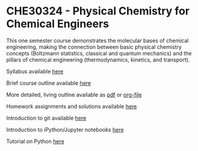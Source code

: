 # CHE30324 - Physical Chemistry for Chemical Engineers

This one semester course demonstrates the molecular bases of chemical engineering, making the connection between basic physical chemistry concepts (Boltzmann statistics, classical and quantum mechanics) and the pillars of chemical engineering (thermodynamics, kinetics, and transport). 

Syllabus available [here](./syllabus.org)

Brief course outline available [here](./lectures.org)

More detailed, living outline available as [pdf](./Outline/CHE30324-outline.pdf) or [org-file](./Outline/CHE30324-outline.org)

Homework assignments and solutions available [here](./homework.org)

Introduction to git available [here](http://rogerdudler.github.io/git-guide/)

Introduction to iPython/Jupyter notebooks [here](http://nbviewer.jupyter.org/github/jckantor/CBE20255/blob/master/notebooks/Getting%20Started%20with%20Jupyter%20Notebooks%20and%20Python.ipynb)

Tutorial on Python [here](./Resources/Python+Tutorial-Template.ipynb)

